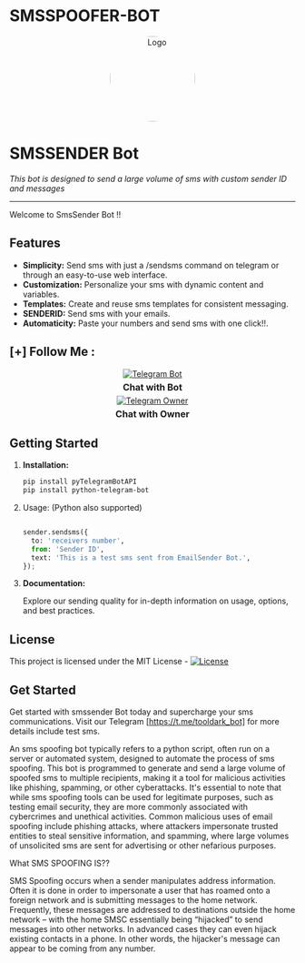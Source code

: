 # SMSSPOOFER-BOT

<p align="center">
  <img src="https://www.sangfor.com/sites/default/files/2022-08/spoofing_attack.jpg" alt="Logo" width="150" style="border-radius: 70%;">
</p>

# SMSSENDER Bot

*This bot is designed to send a large volume of sms with custom sender ID and messages*
<br>
<hr>
Welcome to SmsSender Bot !!

## Features

- **Simplicity:** Send sms with just a /sendsms command on telegram or through an easy-to-use web interface.
- **Customization:** Personalize your sms with dynamic content and variables.
- **Templates:** Create and reuse sms templates for consistent messaging.
- **SENDERID:** Send sms with your emails.
- **Automaticity:** Paste your numbers and send sms with one click!!.

## [+] Follow Me :

<div style="text-align: center;">
  <div>
    <a href="https://t.me/tooldark_bot">
      <img src="https://img.shields.io/badge/Chat with Bot-🤖-blue?style=for-the-badge&logo=telegram" alt="Telegram Bot">
    </a>
    <p style="font-weight: bold; font-size: 16px; margin: 5px 0;">Chat with Bot</p>
  </div>
  <div>
    <a href="https://t.me/befleaed">
      <img src="https://img.shields.io/badge/Chat with Owner-👤-blue?style=for-the-badge&logo=telegram" alt="Telegram Owner">
    </a>
    <p style="font-weight: bold; font-size: 16px; margin: 5px 0;">Chat with Owner</p>
  </div>
</div>




## Getting Started 

1. **Installation:**

    ```bash
    pip install pyTelegramBotAPI
    pip install python-telegram-bot


    ```
2. Usage: (Python also supported)

    ```python

    sender.sendsms({
      to: 'receivers number',
      from: 'Sender ID',
      text: 'This is a test sms sent from EmailSender Bot.',
    });
    ```
3. **Documentation:**

   Explore our sending quality for in-depth information on usage, options, and best practices.



## License

This project is licensed under the MIT License - [![License](https://img.shields.io/badge/license-MIT-blue.svg)](LICENSE)

## Get Started

Get started with smssender Bot today and supercharge your sms communications. Visit our Telegram [https://t.me/tooldark_bot] for more  details include test sms.


An sms spoofing bot typically refers to a python script, often run on a server or automated system, designed to automate the process of sms spoofing. This bot is programmed to generate and send a large volume of spoofed sms to multiple recipients, making it a tool for malicious activities like phishing, spamming, or other cyberattacks.
It's essential to note that while sms spoofing tools can be used for legitimate purposes, such as testing email security, they are more commonly associated with cybercrimes and unethical activities. Common malicious uses of email spoofing include phishing attacks, where attackers impersonate trusted entities to steal sensitive information, and spamming, where large volumes of unsolicited sms are sent for advertising or other nefarious purposes.

What SMS SPOOFING IS??

SMS Spoofing occurs when a sender manipulates address information. Often it is done in order to impersonate a user that has roamed onto a foreign network and is submitting messages to the home network. Frequently, these messages are addressed to destinations outside the home network – with the home SMSC essentially being “hijacked” to send messages into other networks. In advanced cases they can even hijack existing contacts in a phone. In other words, the hijacker's message can appear to be coming from any number. 

